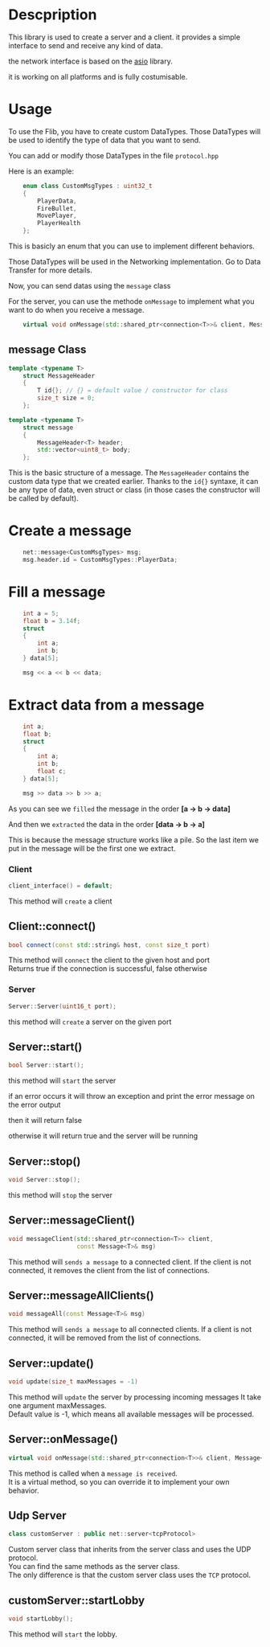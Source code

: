 # Descpription

This library is used to create a server and a client.
it provides a simple interface to send and receive any kind of data.

the network interface is based on the [asio](https://think-async.com/Asio/) library.

it is working on all platforms and is fully costumisable.


# Usage

To use the Flib, you have to create custom DataTypes.
Those DataTypes will be used to identify the type of data that you want to send.

You can add or modify those DataTypes in the file `protocol.hpp`

Here is an example:

```cpp
    enum class CustomMsgTypes : uint32_t
    {
        PlayerData,
        FireBullet,
        MovePlayer,
        PlayerHealth
    };
```
This is basicly an enum that you can use to implement different behaviors.

Those DataTypes will be used in the Networking implementation. Go to Data Transfer for more details.

Now, you can send datas using the `message` class

For the server, you can use the methode `onMessage` to implement what you want to do when you receive a message.
    
```cpp
    virtual void onMessage(std::shared_ptr<connection<T>>& client, Message<T>& msg)
```

## message Class

```cpp
template <typename T>
    struct MessageHeader
    {
        T id{}; // {} = default value / constructor for class
        size_t size = 0;
    };

template <typename T>
    struct message
    {
        MessageHeader<T> header;
        std::vector<uint8_t> body;
    };
```
This is the basic structure of a message.
The `MessageHeader` contains the custom data type that we created earlier.
Thanks to the `id{}` syntaxe, it can be any type of data, even struct or class (in those cases the constructor will be called by default).

# Create a message

```cpp
    net::message<CustomMsgTypes> msg;
    msg.header.id = CustomMsgTypes::PlayerData;
```
# Fill a message

```cpp
    int a = 5;
    float b = 3.14f;
    struct
    {
        int a;
        int b;
    } data[5];

    msg << a << b << data;
```

# Extract data from a message

```cpp
    int a;
    float b;
    struct
    {
        int a;
        int b;
        float c;
    } data[5];

    msg >> data >> b >> a;
```
As you can see we `filled` the message in the order **[a -> b -> data]**

And then we `extracted` the data in the order **[data -> b -> a]**

This is because the message structure works like a pile. So the last item we put in the message will be the first one we extract.

### Client

```cpp
client_interface() = default;
```
This method will `create` a client

## Client::connect()

```cpp
bool connect(const std::string& host, const size_t port)
```

This method will `connect` the client to the given host and port\
Returns true if the connection is successful, false otherwise


### Server

```cpp
Server::Server(uint16_t port);
```
this method will `create` a server on the given port

## Server::start()

```cpp
bool Server::start();
```
this method will `start` the server

if an error occurs it will throw an exception and print the error message on the error output

then it will return false

otherwise it will return true and the server will be running


## Server::stop()

```cpp
void Server::stop();
```
this method will `stop` the server

## Server::messageClient()

```cpp
void messageClient(std::shared_ptr<connection<T>> client,
                   const Message<T>& msg)
```

This method will `sends a message` to a connected client.
If the client is not connected, it removes the client from the list of connections.

## Server::messageAllClients()

```cpp
void messageAll(const Message<T>& msg)
```

This method will `sends a message` to all connected clients.
If a client is not connected, it will be removed from the list of connections.

## Server::update()

```cpp
void update(size_t maxMessages = -1)
```

This method will `update` the server by processing incoming messages
It take one argument maxMessages.\
Default value is -1, which means all available messages will be processed.

## Server::onMessage()

```cpp
virtual void onMessage(std::shared_ptr<connection<T>>& client, Message<T>& msg)
```

This method is called when a `message is received`.\
It is a virtual method, so you can override it to implement your own behavior.

## Udp Server

```cpp
class customServer : public net::server<tcpProtocol>
```

Custom server class that inherits from the server class and uses the UDP protocol.\
You can find the same methods as the server class.\
The only difference is that the custom server class uses the `TCP` protocol.

## customServer::startLobby

```cpp
void startLobby();
```

This method will `start` the lobby.